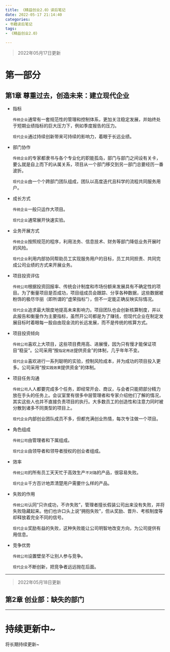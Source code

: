 ```yaml
---
title: 《精益创业2.0》读后笔记
date: 2022-05-17 21:14:40
categories:
- 书籍读后笔记
tags:
- 《精益创业2.0》

---
```








> 2022年05月17日更新

# 第一部分

## 第1章 尊重过去，创造未来：建立现代企业

- 指标

  `传统企业`通常有一套规范性的管理和控制体系，更加关注稳定发展，并始终处于短期业绩指标的巨大压力下，例如季度报告的压力。

  `现代企业`通过持续创新带来可持续的影响力，着眼于长远业绩。

- 部门协作

  `传统企业`的专家都隶书与各个专业化的职能孤岛，部门与部门之间设有关卡，要么就是自上而下的从属关系，项目从一个部门移交到另一部门总要经历一番波折。

  `现代企业`由一个个跨部门团队组成，团队以高度迭代且科学的流程共同服务用户。

- 成长方式

  `传统企业`一般只运作大项目。

  `现代企业`通常展开快速实验。

- 业务开展方式

  `传统企业`按照规范的程序，利用法务、信息技术、财务等部门降低业务开展时的风险。

  `现代企业`利用内部协同帮助员工实现服务用户的目标，员工共同担责、共同完成公司业绩的方式来开展业务。

- 项目投资评估

  `传统公司`根据投资回报率、传统会计制度和市场份额来发展具有不确定性的项目。为了衡量项目是否成功，项目组成员会跟踪、分享各种数据，这些数据被粉饰的极尽华丽（即所谓的“虚荣指标”），但不一定能正确反映实际情况。

  `现代企业`追求最大限度地提高未来影响力。项目团队也会创新核算制度，并以此报告和衡量作为主要指标，虽然开公司都是为了赚钱，但现代企业在制定发展目标时着眼每一股自由现金流的长远发展，而不是传统的核算方式。

- 项目投资倾向

  `传统公司`喜欢上大项目，这些项目费用高、进展慢，因为只有慢才能保证项目“稳妥”。公司采用“按`指定用途`提供资金”的体制，几乎年年不变。

  `现代企业`喜欢进行一系列聪明的实验，控制风险成本，并为成功的项目投入更多。公司采用“按`实践效果`提供资金”的体制。

- 项目任务沟通

  `传统公司`人人都要完成多个任务，即经常开会、商议，与会者只能把部分精力放在手头的任务上。会议室里有很多中层管理者和专家介绍他们了解的情况，其实这些人也并不直接负责项目的执行。大多数员工的创造性和注意力同时被分散到诸多不同类型的项目上。

  `现代企业`内部创业团队成员不多，但都充满创业热情，每次专注做一个项目。

- 角色组成

  `传统公司`由管理者和下属组成。

  `现代企业`由领导者和领导者授权的创业者组成。

- 效率

  `传统公司`的所有员工天天忙于高效生产`不对路`的产品，很容易失败。

  `现代企业`千方百计地弄清楚用户需要什么样的产品。

- 失败的作用

  `传统公司`认同“只许成功，不许失败”，管理者擅长假装公司出来没有失败，并将失败隐藏起来。他们也许口头上说“拥抱失败”，但从奖励、晋升、考核制度等却释放着完全不同的信号。

  `现代企业`奖励有益的失败，这种失败能让公司明智地改变方向，为公司提供有用信息。

- 竞争优势

  `传统公司`设置壁垒不让别人参与竞争。

  `现代企业`不断创新，把竞争者远远抛在后面。



***

> 2022年05月18日更新

## 第2章 创业部：缺失的部门







***

# 持续更新中~

将长期持续更新~
